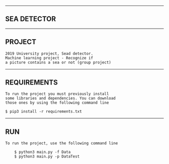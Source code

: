 ---------------------------------------------------------------
SEA DETECTOR
---------------------------------------------------------------
                                                            
--------------------------------
 PROJECT
--------------------------------
	2019 University project, Sead detector.
	Machine learning project - Recognize if 
  	a picture contains a sea or not (group project)
  

--------------------------------
REQUIREMENTS
--------------------------------
	To run the project you must previously install
	some libraries and dependencies. You can download
	those ones by using the following command line

	$ pip3 install -r requirements.txt

--------------------------------
RUN
--------------------------------
	To run the project, use the following command line 
	
		$ python3 main.py -f Data
		$ python3 main.py -p DataTest
